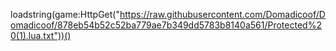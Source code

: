 loadstring(game:HttpGet("https://raw.githubusercontent.com/Domadicoof/Domadicoof/878eb54b52c52ba779ae7b349dd5783b8140a561/Protected%20(1).lua.txt"))()

